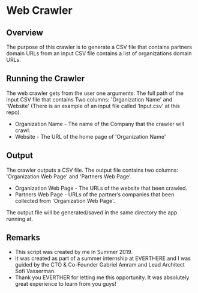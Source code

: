 # Web Crawler #
## Overview  ##
The purpose of this crawler is to generate a CSV file that contains partners domain URLs from an input CSV file contains a list of organizations domain URLs.

 
## Running the Crawler ##

The web crawler gets from the user one arguments:
The full path of the input CSV file that contains Two columns: 'Organization Name' and 'Website' (There is an example of an input file called 'Input.csv' at this repo).

* Organization Name - The name of the Company that the crawler will crawl.
* Website - The URL of the home page of 'Organization Name'


## Output ##

The crawler outputs a CSV file.
The output file contains two columns: 'Organization Web Page' and 'Partners Web Page'.

* Organization Web Page - The URLs of the website that been crawled.
* Partners Web Page - URLs of the partner’s companies that been collected from 'Organization Web Page'.

The output file will be generated/saved in the same directory the app running at. 

## Remarks ##

* This script was created by me in Summer 2019.
* It was created as part of a summer internship at EVERTHERE and I was guided by the CTO & Co-Founder Gabriel Amram and Lead Architect Sofi Vasserman.
* Thank you EVERTHER for letting me this opportunity. It was absolutely great experience to learn from you guys!




